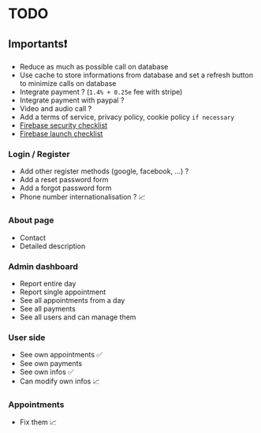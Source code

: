 # TODO

## Importants❗
- Reduce as much as possible call on database 
- Use cache to store informations from database and set a refresh button to minimize calls on database
- Integrate payment ? (`1.4% + 0.25e` fee with stripe)
- Integrate payment with paypal ?
- Video and audio call ?
- Add a terms of service, privacy policy, cookie policy `if necessary`
- [Firebase security checklist](https://firebase.google.com/support/guides/security-checklist)
- [Firebase launch checklist](https://firebase.google.com/support/guides/launch-checklist)

### Login / Register
- Add other register methods (google, facebook, ...) ?
- Add a reset password form
- Add a forgot password form
- Phone number internationalisation ? 📈

### About page
- Contact
- Detailed description

### Admin dashboard
- Report entire day
- Report single appointment
- See all appointments from a day
- See all payments
- See all users and can manage them

### User side
- See own appointments ✅
- See own payments
- See own infos ✅
- Can modify own infos 📈

### Appointments
- Fix them 📈